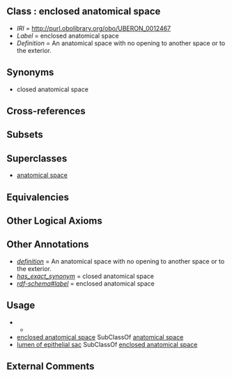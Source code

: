 
## Class : enclosed anatomical space

 * *IRI* = http://purl.obolibrary.org/obo/UBERON_0012467
 * *Label* = enclosed anatomical space
 * *Definition* = An anatomical space with no opening to another space or to the exterior.

## Synonyms

 * closed anatomical space

## Cross-references


## Subsets


## Superclasses

 * [anatomical space](../../UBERON/64/UBERON_0000464.md)

## Equivalencies


## Other Logical Axioms


## Other Annotations

 * *[definition](../../IAO/15/IAO_0000115.md)* = An anatomical space with no opening to another space or to the exterior.
 * *[has_exact_synonym](../../ym/oboInOwl#hasExactSynonym.md)* = closed anatomical space
 * *[rdf-schema#label](../../el/rdf-schema#label.md)* = enclosed anatomical space

## Usage

 * -
 * [enclosed anatomical space](../../UBERON/67/UBERON_0012467.md) SubClassOf [anatomical space](../../UBERON/64/UBERON_0000464.md)
 * [lumen of epithelial sac](../../UBERON/73/UBERON_0007473.md) SubClassOf [enclosed anatomical space](../../UBERON/67/UBERON_0012467.md)

## External Comments


